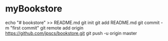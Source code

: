 # myBookstore
echo "# bookstore" >> README.md git init git add README.md git commit -m "first commit" git remote add origin https://github.com/jpscs/bookstore.git git push -u origin master
